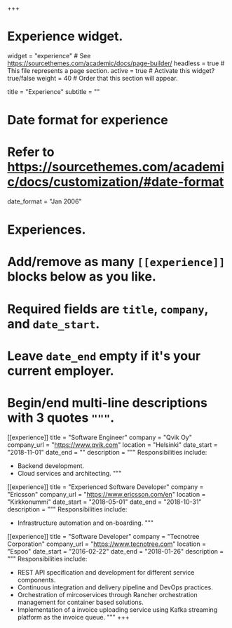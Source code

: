+++
# Experience widget.
widget = "experience"  # See https://sourcethemes.com/academic/docs/page-builder/
headless = true  # This file represents a page section.
active = true  # Activate this widget? true/false
weight = 40  # Order that this section will appear.

title = "Experience"
subtitle = ""

# Date format for experience
#   Refer to https://sourcethemes.com/academic/docs/customization/#date-format
date_format = "Jan 2006"

# Experiences.
#   Add/remove as many `[[experience]]` blocks below as you like.
#   Required fields are `title`, `company`, and `date_start`.
#   Leave `date_end` empty if it's your current employer.
#   Begin/end multi-line descriptions with 3 quotes `"""`.
[[experience]]
  title = "Software Engineer"
  company = "Qvik Oy"
  company_url = "https://www.qvik.com"
  location = "Helsinki"
  date_start = "2018-11-01"
  date_end = ""
  description = """
  Responsibilities include:
  
  * Backend development.
  * Cloud services and architecting.
  """

[[experience]]
  title = "Experienced Software Developer"
  company = "Ericsson"
  company_url = "https://www.ericsson.com/en"
  location = "Kirkkonummi"
  date_start = "2018-05-01"
  date_end = "2018-10-31"
  description = """
  Responsibilities include:
  
  * Infrastructure automation and on-boarding.
  """

[[experience]]
  title = "Software Developer"
  company = "Tecnotree Corporation"
  company_url = "https://www.tecnotree.com"
  location = "Espoo"
  date_start = "2016-02-22"
  date_end = "2018-01-26"
  description = """
  Responsibilities include:
  
  * REST API specification and development for different service components.
  * Continuous integration and delivery pipeline and DevOps practices.
  * Orchestration of mircoservices through Rancher orchestration management for container based solutions.
  * Implementation of a invoice uploading service using Kafka streaming platform as the invoice queue.
  """
+++

